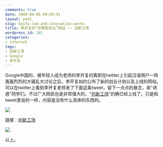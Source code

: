 ```yaml
---
comments: true
date: 2009-09-06 09:59:51
layout: post
slug: kaifu-lee-and-innovation-works
title: 李开复的“非典型创业”网站 —— 创新工场
wordpress_id: 101
categories:
- internet
tags:
- 创新工场
- Google
- 李开复
---
```


Google中国的，被年轻人成为老师的李开复的离职在twitter上引起汉语用户一阵轰轰烈烈的大骚乱大讨论之后，李开复如约公布了新的创业计划以及上线的网站。可以在twitter上看到李开复老师发了下面这条tweet，留下一点点的悬念，来"诱惑"同学们。不过广大网民也是非常强大的，"[创新工场](http://www.innovation-works.com/index.asp)"的确已经上线了，只是和tweet里说的一样，内容是没有什么具体的东西的。




![](/upload/2009-09-06_chuangxingongchang.png)




链接：[创新工场](http://www.innovation-works.com/index.asp)




[![](/upload/2009-09-06_innovation_works.png)](http://www.innovation-works.com/index.asp)




以上。
